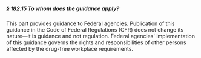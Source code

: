 ##### § 182.15 To whom does the guidance apply? #####

This part provides guidance to Federal agencies. Publication of this guidance in the Code of Federal Regulations (CFR) does not change its nature—it is guidance and not regulation. Federal agencies' implementation of this guidance governs the rights and responsibilities of other persons affected by the drug-free workplace requirements.